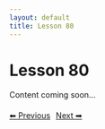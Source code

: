 ```yaml
---
layout: default
title: Lesson 80
---
```


# Lesson 80

Content coming soon...

<div style="margin-top: 20px;">
<a href="/docs/intermediate/Lessons/lesson_79.html" style="margin-right: 10px;">⬅ Previous</a><a href="/docs/intermediate/Lessons/lesson_81.html">Next ➡</a>
</div>
